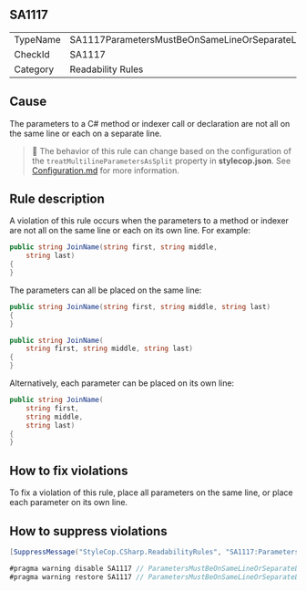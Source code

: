 ﻿## SA1117

<table>
<tr>
  <td>TypeName</td>
  <td>SA1117ParametersMustBeOnSameLineOrSeparateLines</td>
</tr>
<tr>
  <td>CheckId</td>
  <td>SA1117</td>
</tr>
<tr>
  <td>Category</td>
  <td>Readability Rules</td>
</tr>
</table>

## Cause

The parameters to a C# method or indexer call or declaration are not all on the same line or each on a separate line.

> :memo: The behavior of this rule can change based on the configuration of the `treatMultilineParametersAsSplit` property in **stylecop.json**. See [Configuration.md](Configuration.md) for more information.

## Rule description

A violation of this rule occurs when the parameters to a method or indexer are not all on the same line or each on its own line. For example:

```csharp
public string JoinName(string first, string middle,
    string last)
{
}
```

The parameters can all be placed on the same line:

```csharp
public string JoinName(string first, string middle, string last)
{
}

public string JoinName(
    string first, string middle, string last)
{
}
```

Alternatively, each parameter can be placed on its own line:

```csharp
public string JoinName(
    string first, 
    string middle, 
    string last)
{
}
```

## How to fix violations

To fix a violation of this rule, place all parameters on the same line, or place each parameter on its own line.

## How to suppress violations

```csharp
[SuppressMessage("StyleCop.CSharp.ReadabilityRules", "SA1117:ParametersMustBeOnSameLineOrSeparateLines", Justification = "Reviewed.")]
```

```csharp
#pragma warning disable SA1117 // ParametersMustBeOnSameLineOrSeparateLines
#pragma warning restore SA1117 // ParametersMustBeOnSameLineOrSeparateLines
```
